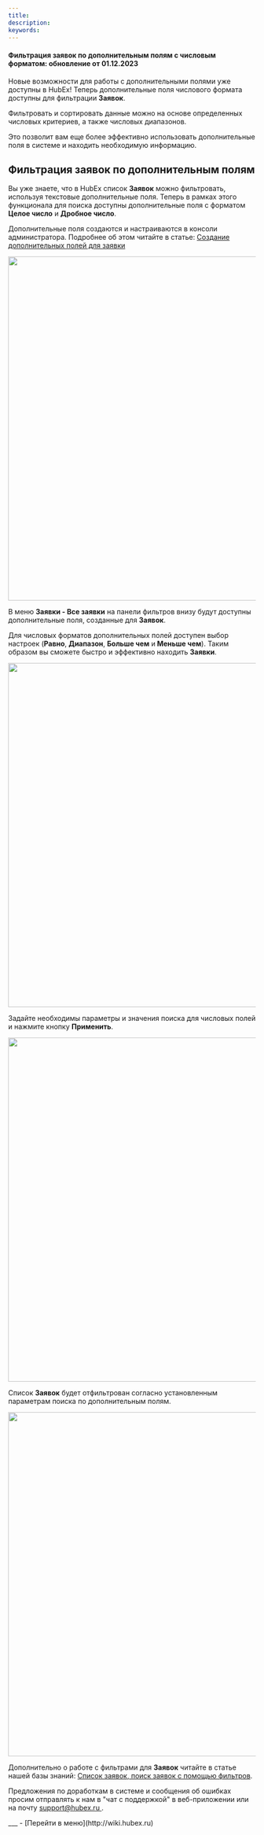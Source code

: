 ```yaml
---
title: 
description: 
keywords: 
---
```


#### Фильтрация заявок по дополнительным полям с числовым форматом: обновление от 01.12.2023
<html>
<meta charset="utf-8">

</html>
<body>

<p>Новые возможности для работы с дополнительными полями уже доступны в HubEx! Теперь дополнительные поля числового формата доступны для фильтрации <strong>Заявок</strong>.</p>
<p>Фильтровать и сортировать данные можно на основе определенных числовых критериев, а также числовых диапазонов.</p>
<p>Это позволит вам еще более эффективно использовать дополнительные поля в системе и находить необходимую информацию.</p>
<h2>Фильтрация заявок по дополнительным полям</h2>
<p>Вы уже знаете, что в HubEx список <strong>Заявок</strong> можно фильтровать, используя текстовые дополнительные поля. Теперь в рамках этого функционала для поиска&nbsp;доступны дополнительные поля с форматом <strong>Целое число</strong> и <strong>Дробное число</strong>.</p>
<p>Дополнительные поля создаются и настраиваются в консоли администратора. Подробнее об этом читайте в статье: <a href="https://wiki.hubex.ru/docs/FAQ/RU/user/AdditionalFields.html" target="_blank">Создание дополнительных полей для заявки</a></p>
<div><img style="margin: 0 auto; display: block; max-width: 100%;" src="https://wiki.hubex.ru/attachments/images/FAQ/RELEASENOTES/FilterAddFields/Format.jpg" width="700" height="auto" /></div>
<p>В меню <strong>Заявки - Все заявки</strong> на панели фильтров внизу будут доступны дополнительные поля, созданные для <strong>Заявок</strong>.</p>
<p>Для числовых форматов дополнительных полей доступен выбор настроек (<strong>Равно</strong>, <strong>Диапазон</strong>, <strong>Больше чем</strong> и<strong> Меньше чем</strong>). Таким образом вы сможете быстро и эффективно находить <strong>Заявки</strong>.</p>
<div><img style="margin: 0 auto; display: block; max-width: 100%;" src="https://wiki.hubex.ru/attachments/images/FAQ/RELEASENOTES/FilterAddFields/Filter.jpg" width="700" height="auto" /></div>
<p>Задайте необходимы параметры и значения поиска для числовых полей и нажмите кнопку <strong>Применить</strong>.</p>
<div><img style="margin: 0 auto; display: block; max-width: 100%;" src="https://wiki.hubex.ru/attachments/images/FAQ/RELEASENOTES/FilterAddFields/Filter2.jpg" width="700" height="auto" /></div>
<p>Список <strong>Заявок</strong> будет отфильтрован согласно установленным параметрам поиска по дополнительным полям.</p>
<div><img style="margin: 0 auto; display: block; max-width: 100%;" src="https://wiki.hubex.ru/attachments/images/FAQ/RELEASENOTES/FilterAddFields/Result.jpg" width="700" height="auto" /></div>
<p>Дополнительно о работе с фильтрами для <strong>Заявок</strong> читайте в статье нашей базы знаний: <a href="https://wiki.hubex.ru/docs/FAQ/RU/user/Filters.html" target="_blank">Список заявок, поиск заявок с помощью фильтров</a>.</p>
<p>Предложения по доработкам в системе и сообщения об ошибках просим отправлять к нам в "чат с поддержкой" в веб-приложении или на почту <a href="mailto:support@hubex.ru" target="_blank" rel="noopener"> support@hubex.ru </a>.</p>

</body>
___
- [Перейти в меню](http://wiki.hubex.ru)
